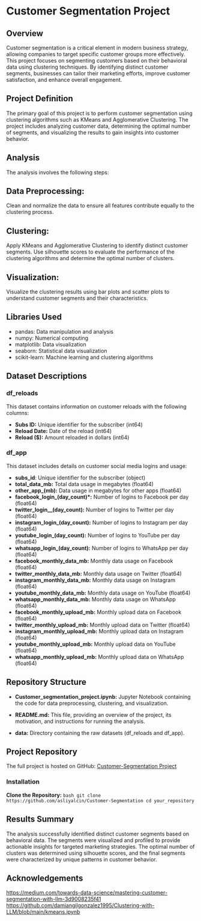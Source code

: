 # Customer Segmentation Project

## Overview

Customer segmentation is a critical element in modern business strategy, allowing companies to target specific customer groups more effectively. This project focuses on segmenting customers based on their behavioral data using clustering techniques. By identifying distinct customer segments, businesses can tailor their marketing efforts, improve customer satisfaction, and enhance overall engagement.

## Project Definition
The primary goal of this project is to perform customer segmentation using clustering algorithms such as KMeans and Agglomerative Clustering. The project includes analyzing customer data, determining the optimal number of segments, and visualizing the results to gain insights into customer behavior.

## Analysis
The analysis involves the following steps:

## Data Preprocessing:
Clean and normalize the data to ensure all features contribute equally to the clustering process.

## Clustering:
Apply KMeans and Agglomerative Clustering to identify distinct customer segments.
Use silhouette scores to evaluate the performance of the clustering algorithms and determine the optimal number of clusters.

## Visualization:
Visualize the clustering results using bar plots and scatter plots to understand customer segments and their characteristics.

## Libraries Used
- pandas: Data manipulation and analysis
- numpy: Numerical computing
- matplotlib: Data visualization
- seaborn: Statistical data visualization
- scikit-learn: Machine learning and clustering algorithms

## Dataset Descriptions

### df_reloads
This dataset contains information on customer reloads with the following columns:

- **Subs ID:** Unique identifier for the subscriber (int64)
- **Reload Date:** Date of the reload (int64)
- **Reload ($):** Amount reloaded in dollars (int64)


### df_app
This dataset includes details on customer social media logins and usage:

- **subs_id**: Unique identifier for the subscriber (object)
- **total_data_mb:** Total data usage in megabytes (float64)
- **other_app_(mb):** Data usage in megabytes for other apps (float64)
- **facebook_login_(day_count)*:** Number of logins to Facebook per day (float64)
- **twitter_login__(day_count):** Number of logins to Twitter per day (float64)
- **instagram_login_(day_count):** Number of logins to Instagram per day (float64)
- **youtube_login_(day_count):** Number of logins to YouTube per day (float64)
- **whatsapp_login_(day_count):** Number of logins to WhatsApp per day (float64)
- **facebook_monthly_data_mb:** Monthly data usage on Facebook (float64)
- **twitter_monthly_data_mb:** Monthly data usage on Twitter (float64)
- **instagram_monthly_data_mb:** Monthly data usage on Instagram (float64)
- **youtube_monthly_data_mb:** Monthly data usage on YouTube (float64)
- **whatsapp_monthly_data_mb:** Monthly data usage on WhatsApp (float64)
- **facebook_monthly_upload_mb:** Monthly upload data on Facebook (float64)
- **twitter_monthly_upload_mb:** Monthly upload data on Twitter (float64)
- **instagram_monthly_upload_mb:** Monthly upload data on Instagram (float64)
- **youtube_monthly_upload_mb:** Monthly upload data on YouTube (float64)
- **whatsapp_monthly_upload_mb:** Monthly upload data on WhatsApp (float64)

## Repository Structure

- **Customer_segmentation_project.ipynb:**   Jupyter Notebook containing the code for data preprocessing, clustering, and visualization.
  
- **README.md:**  This file, providing an overview of the project, its motivation, and instructions for running the analysis.
  
- **data:** Directory containing the raw datasets (df_reloads and df_app).
  

 ## Project Repository
 
The full project is hosted on GitHub: [Customer-Segmentation Project](https://github.com/asliyalcin/Customer-Segmentation)


### Installation

 **Clone the Repository:**
    ```bash
    git clone https://github.com/asliyalcin/Customer-Segmentation
    cd your_repository
    ```

## Results Summary
The analysis successfully identified distinct customer segments based on behavioral data. The segments were visualized and profiled to provide actionable insights for targeted marketing strategies. The optimal number of clusters was determined using silhouette scores, and the final segments were characterized by unique patterns in customer behavior.

## Acknowledgements
https://medium.com/towards-data-science/mastering-customer-segmentation-with-llm-3d9008235f41
https://github.com/damiangilgonzalez1995/Clustering-with-LLM/blob/main/kmeans.ipynb
